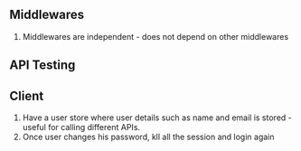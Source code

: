 ## Middlewares

1. Middlewares are independent - does not depend on other middlewares

## API Testing

## Client

1. Have a user store where user details such as name and email is stored - useful for calling different APIs.
2. Once user changes his password, kll all the session and login again
